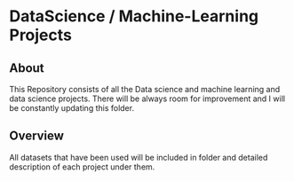 # DataScience / Machine-Learning Projects

## About
This Repository consists of all the Data science and machine learning and data science projects.
There will be always room for improvement and I will be constantly updating this folder.

## Overview

All datasets that have been used will be included in folder and detailed description of each project under them.



